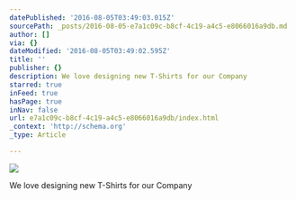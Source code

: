 ```yaml
---
datePublished: '2016-08-05T03:49:03.015Z'
sourcePath: _posts/2016-08-05-e7a1c09c-b8cf-4c19-a4c5-e8066016a9db.md
author: []
via: {}
dateModified: '2016-08-05T03:49:02.595Z'
title: ''
publisher: {}
description: We love designing new T-Shirts for our Company
starred: true
inFeed: true
hasPage: true
inNav: false
url: e7a1c09c-b8cf-4c19-a4c5-e8066016a9db/index.html
_context: 'http://schema.org'
_type: Article

---
```

![](https://the-grid-user-content.s3-us-west-2.amazonaws.com/33528667-1e29-4b47-ad70-5fd16988eeec.jpg)

We love designing new T-Shirts for our Company